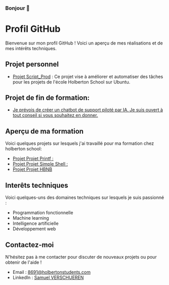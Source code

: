 ### Bonjour 👋

<!--
**Ezio-33/Ezio-33** is a ✨ _special_ ✨ repository because its `README.md` (this file) appears on your GitHub profile.

Here are some ideas to get you started:

- 🔭 Je travaille actuellement sur ...
- 🌱 J'apprends actuellement ...
- 👯 Je cherche à collaborer sur ...
- 🤔 Je cherche de l'aide pour ...
- 💬 Interrogez-moi sur ...
- 📫 Comment me joindre : ...
- 😄 Pronoms: ...
- ⚡ Faits amusants: ...
-->
# Profil GitHub

Bienvenue sur mon profil GitHub ! Voici un aperçu de mes réalisations et de mes intérêts techniques.


## Projet personnel

- [Projet Script_Prod](https://github.com/Ezio-33/Script_Prod/blob/main/README.md) : Ce projet vise à améliorer et automatiser des tâches pour les projets de l'école Holberton School sur Ubuntu.

## Projet de fin de formation:
- [Je prévois de créer un chatbot de support piloté par IA. Je suis ouvert à tout conseil si vous souhaitez en donner.](https://github.com/Ezio-33/StreamerBot---Assistant-virtuel-pour-Streamer-Dashboard/tree/Dev)

## Aperçu de ma formation
Voici quelques projets sur lesquels j'ai travaillé pour ma formation chez holberton school:

- [Projet  Projet Printf :](https://github.com/Ezio-33/holbertonschool-printf)
- [Projet Projet Simple Shell :](https://github.com/Thomas3300000/holbertonschool-simple_shell/tree/Samuel)
- [Projet Projet HBNB](https://github.com/Thomas3300000/holbertonschool-simple_shell/tree/Samuel)
## Interêts techniques

Voici quelques-uns des domaines techniques sur lesquels je suis passionné :

- Programmation fonctionnelle
- Machine learning
- Intelligence artificielle
- Développement web

## Contactez-moi

N'hésitez pas à me contacter pour discuter de nouveaux projets ou pour obtenir de l'aide !

- Email : 8691@holbertonstudents.com
- LinkedIn : [Samuel VERSCHUEREN](https://www.linkedin.com/in/samuel-verschueren-9b25621b2/)
